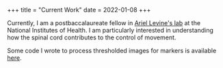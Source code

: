 +++
title = "Current Work"
date = 2022-01-08
+++

Currently, I am a postbaccalaureate fellow in [Ariel Levine's lab](https://research.ninds.nih.gov/levine-lab) at the National Institutes of Health. I am particularly interested in understanding how the spinal cord contributes to the control of movement. 

Some code I wrote to process thresholded images for markers is available [here](https://github.com/ijhua/pixel_counts).

